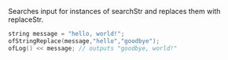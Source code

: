 Searches input for instances of searchStr and replaces them with replaceStr.

```cpp
string message = "hello, world!";
ofStringReplace(message,"hello","goodbye");
ofLog() << message; // outputs "goodbye, world!"
```
